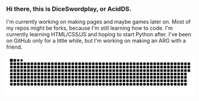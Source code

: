 ### Hi there, this is DiceSwordplay, or AcidDS.

 I'm currently working on making pages and maybe games later on. Most of my repos might be forks, because I'm still learning how to code. I'm currently learning HTML/CSS/JS and hoping to start Python after. I've been on GitHub only for a little while, but I'm working on making an ARG with a friend.


<p align="center">
 <img width="1000" src="assets/github-snake.svg" alt="snake"/>
</p>
